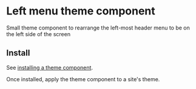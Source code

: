 # Left menu theme component

Small theme component to rearrange the left-most header menu to be on the left side of the screen

## Install

See [installing a theme component](https://meta.discourse.org/t/how-do-i-install-a-theme-or-theme-component/63682).

Once installed, apply the theme component to a site's theme.
